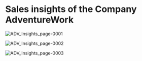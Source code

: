 # Sales insights of the Company AdventureWork


![ADV_Insights_page-0001](https://github.com/rafayetrafi/AdventureWorks_Insights/assets/15082614/c46b6639-0d28-4740-90d7-326680f1b620)


![ADV_Insights_page-0002](https://github.com/rafayetrafi/AdventureWorks_Insights/assets/15082614/0b6378a3-bc76-4eb4-ae62-18a26521796c)


![ADV_Insights_page-0003](https://github.com/rafayetrafi/AdventureWorks_Insights/assets/15082614/003ac543-864d-442a-aa3b-6ce44ea9ca7d)
